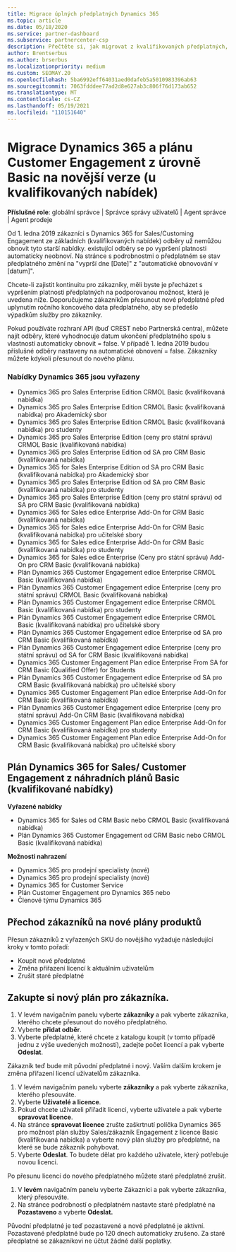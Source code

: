 ```yaml
---
title: Migrace úplných předplatných Dynamics 365
ms.topic: article
ms.date: 05/18/2020
ms.service: partner-dashboard
ms.subservice: partnercenter-csp
description: Přečtěte si, jak migrovat z kvalifikovaných předplatných, Basic Dynamics 365 na nové předplatné dřív, než vyprší platnost stávajících předplatných.
author: Brentserbus
ms.author: brserbus
ms.localizationpriority: medium
ms.custom: SEOMAY.20
ms.openlocfilehash: 5ba6992eff64031aed0dafeb5a5010983396ab63
ms.sourcegitcommit: 7063fdddee77ad2d8e627ab3c806f76d173ab652
ms.translationtype: MT
ms.contentlocale: cs-CZ
ms.lasthandoff: 05/19/2021
ms.locfileid: "110151640"
---
```

# <a name="migrate-dynamics-365-and-customer-engagement-plan-from-basic-qualified-offers-to-newer-versions"></a>Migrace Dynamics 365 a plánu Customer Engagement z úrovně Basic na novější verze (u kvalifikovaných nabídek)

**Příslušné role**: globální správce | Správce správy uživatelů | Agent správce | Agent prodeje

Od 1. ledna 2019 zákazníci s Dynamics 365 for Sales/Customing Engagement ze základních (kvalifikovaných nabídek) odběry už nemůžou obnovit tyto starší nabídky. existující odběry se po vypršení platnosti automaticky neobnoví. Na stránce s podrobnostmi o předplatném se stav předplatného změní na "vyprší dne [Date]" z "automatické obnovování v [datum]". 

Chcete-li zajistit kontinuitu pro zákazníky, měli byste je přecházet s vypršením platnosti předplatných na podporovanou možnost, která je uvedena níže. Doporučujeme zákazníkům přesunout nové předplatné před uplynutím ročního koncového data předplatného, aby se předešlo výpadkům služby pro zákazníky.

Pokud používáte rozhraní API (buď CREST nebo Partnerská centra), můžete najít odběry, které vyhodnocuje datum ukončení předplatného spolu s vlastností automaticky obnovit = false. V případě 1. ledna 2019 budou příslušné odběry nastaveny na automatické obnovení = false. Zákazníky můžete kdykoli přesunout do nového plánu. 

### <a name="the-dynamics-365-offers-being-retired"></a>Nabídky Dynamics 365 jsou vyřazeny

- Dynamics 365 pro Sales Enterprise Edition CRMOL Basic (kvalifikovaná nabídka)
- Dynamics 365 pro Sales Enterprise Edition CRMOL Basic (kvalifikovaná nabídka) pro Akademický sbor
- Dynamics 365 pro Sales Enterprise Edition CRMOL Basic (kvalifikovaná nabídka) pro studenty
- Dynamics 365 pro Sales Enterprise Edition (ceny pro státní správu) CRMOL Basic (kvalifikovaná nabídka)
- Dynamics 365 pro Sales Enterprise Edition od SA pro CRM Basic (kvalifikovaná nabídka)
- Dynamics 365 for Sales Enterprise Edition od SA pro CRM Basic (kvalifikovaná nabídka) pro Akademický sbor
- Dynamics 365 pro Sales Enterprise Edition od SA pro CRM Basic (kvalifikovaná nabídka) pro studenty
- Dynamics 365 pro Sales Enterprise Edition (ceny pro státní správu) od SA pro CRM Basic (kvalifikovaná nabídka)
- Dynamics 365 for Sales edice Enterprise Add-On for CRM Basic (kvalifikovaná nabídka)
- Dynamics 365 for Sales edice Enterprise Add-On for CRM Basic (kvalifikovaná nabídka) pro učitelské sbory
- Dynamics 365 for Sales edice Enterprise Add-On for CRM Basic (kvalifikovaná nabídka) pro studenty
- Dynamics 365 for Sales edice Enterprise (Ceny pro státní správu) Add-On pro CRM Basic (kvalifikovaná nabídka)
- Plán Dynamics 365 Customer Engagement edice Enterprise CRMOL Basic (kvalifikovaná nabídka)
- Plán Dynamics 365 Customer Engagement edice Enterprise (ceny pro státní správu) CRMOL Basic (kvalifikovaná nabídka)
- Plán Dynamics 365 Customer Engagement edice Enterprise CRMOL Basic (kvalifikovaná nabídka) pro studenty
- Plán Dynamics 365 Customer Engagement edice Enterprise CRMOL Basic (kvalifikovaná nabídka) pro učitelské sbory
- Plán Dynamics 365 Customer Engagement edice Enterprise od SA pro CRM Basic (kvalifikovaná nabídka)
- Plán Dynamics 365 Customer Engagement edice Enterprise (ceny pro státní správu) od SA for CRM Basic (kvalifikovaná nabídka)
- Dynamics 365 Customer Engagement Plan edice Enterprise From SA for CRM Basic (Qualified Offer) for Students
- Plán Dynamics 365 Customer Engagement edice Enterprise od SA pro CRM Basic (kvalifikovaná nabídka) pro učitelské sbory
- Dynamics 365 Customer Engagement Plan edice Enterprise Add-On for CRM Basic (kvalifikovaná nabídka)
- Plán Dynamics 365 Customer Engagement edice Enterprise (ceny pro státní správu) Add-On CRM Basic (kvalifikovaná nabídka)
- Dynamics 365 Customer Engagement Plan edice Enterprise Add-On for CRM Basic (kvalifikovaná nabídka) pro studenty
- Dynamics 365 Customer Engagement Plan edice Enterprise Add-On for CRM Basic (kvalifikovaná nabídka) pro učitelské sbory



## <a name="dynamics-365-for-sales-customer-engagement-plan-from-basic-qualified-offers-replacement-plans"></a>Plán Dynamics 365 for Sales/ Customer Engagement z náhradních plánů Basic (kvalifikované nabídky)

**Vyřazené nabídky**   

- Dynamics 365 for Sales od CRM Basic nebo CRMOL Basic (kvalifikovaná nabídka)
- Plán Dynamics 365 Customer Engagement od CRM Basic nebo CRMOL Basic (kvalifikovaná nabídka)

**Možnosti nahrazení**
- Dynamics 365 pro prodejní specialisty (nové)
- Dynamics 365 pro prodejní specialisty (nové)
- Dynamics 365 for Customer Service
- Plán Customer Engagement pro Dynamics 365 nebo
- Členové týmu Dynamics 365



## <a name="transition-customers-to-new-product-plans"></a>Přechod zákazníků na nové plány produktů

Přesun zákazníků z vyřazených SKU do novějšího vyžaduje následující kroky v tomto pořadí:

- Koupit nové předplatné
- Změna přiřazení licencí k aktuálním uživatelům
- Zrušit staré předplatné

## <a name="purchase-the-new-plan-for-your-customer"></a>Zakupte si nový plán pro zákazníka.

1. V levém navigačním panelu vyberte **zákazníky** a pak vyberte zákazníka, kterého chcete přesunout do nového předplatného.
2. Vyberte **přidat odběr**.
3. Vyberte předplatné, které chcete z katalogu koupit (v tomto případě jednu z výše uvedených možností), zadejte počet licencí a pak vyberte **Odeslat**. 

Zákazník teď bude mít původní předplatné i nový. Vaším dalším krokem je změna přiřazení licencí uživatelům zákazníka.

1. V levém navigačním panelu vyberte **zákazníky** a pak vyberte zákazníka, kterého přesouváte.
2. Vyberte **Uživatelé a licence**.
3. Pokud chcete uživateli přiřadit licenci, vyberte uživatele a pak vyberte **spravovat licence**. 
4. Na stránce **spravovat licence** zrušte zaškrtnutí políčka Dynamics 365 pro možnost plán služby Sales/zákazník Engagement z licence Basic (kvalifikovaná nabídka) a vyberte nový plán služby pro předplatné, na které se bude zákazník pohybovat. 
5. Vyberte **Odeslat**. To budete dělat pro každého uživatele, který potřebuje novou licenci. 

Po přesunu licencí do nového předplatného můžete staré předplatné zrušit. 

1. V **levém** navigačním panelu vyberte Zákazníci a pak vyberte zákazníka, který přesouváte.
2. Na stránce podrobností o předplatném nastavte staré předplatné na **Pozastaveno** a vyberte **Odeslat.**

Původní předplatné je teď pozastavené a nové předplatné je aktivní. Pozastavené předplatné bude po 120 dnech automaticky zrušeno. Za staré předplatné se zákazníkovi ne účtut žádné další poplatky.
 

 



